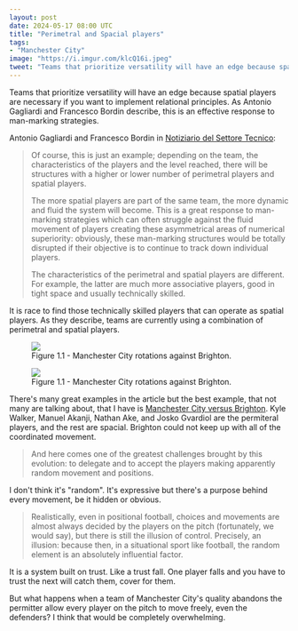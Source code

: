 ```yaml
---
layout: post
date: 2024-05-17 08:00 UTC
title: "Perimetral and Spacial players"
tags:
- "Manchester City"
image: "https://i.imgur.com/klcQ16i.jpeg"
tweet: "Teams that prioritize versatility will have an edge because spatial players are necessary if you want to implement relational principles. As @toni_Gagliardi and Francesco Bordin describe, this is an effective response to man-marking strategies."
---
```


Teams that prioritize versatility will have an edge because spatial players are necessary if you want to implement relational principles. As Antonio Gagliardi and Francesco Bordin describe, this is an effective response to man-marking strategies.

<!---more---> 

Antonio Gagliardi and Francesco Bordin in [Notiziario del Settore Tecnico](https://www.figc.it/it/tecnici/notiziario/):

> Of course, this is just an example; depending on the team, the characteristics of the players and the level reached, there will be structures with a higher or lower number of perimetral players and spatial players. 
>  
> The more spatial players are part of the same team, the more dynamic and fluid the system will become. This is a great response to man-marking strategies which can often struggle against the fluid movement of players creating these asymmetrical areas of numerical superiority: obviously, these man-marking structures would be totally disrupted if their objective is to continue to track down individual players.
>  
> The characteristics of the perimetral and spatial players are different. For example, the latter are much more associative players, good in tight space and usually technically skilled.

It is race to find those technically skilled players that can operate as spatial players. As they describe, teams are currently using a combination of perimetral and spatial players.

<figure>
    <img src="https://i.imgur.com/klcQ16i.jpeg">
    <figcaption>Figure 1.1 - Manchester City rotations against Brighton.</figcaption>
</figure> 

<figure>
    <img src="https://i.imgur.com/uX1R24u.jpeg">
    <figcaption>Figure 1.1 - Manchester City rotations against Brighton.</figcaption>
</figure> 

There's many great examples in the article but the best example, that not many are talking about, that I have is [Manchester City versus Brighton](https://tacticsjournal.com/2024/04/26/manchester-citys-rotations/). Kyle Walker, Manuel Akanji, Nathan Ake, and Josko Gvardiol are the permiteral players, and the rest are spacial. Brighton could not keep up with all of the coordinated movement. 

> And here comes one of the greatest challenges brought by this evolution: to delegate and to accept the players making apparently random movement and positions.

I don't think it's "random". It's expressive but there's a purpose behind every movement, be it hidden or obvious. 

> Realistically, even in positional football, choices and movements are almost always decided by the players on the pitch (fortunately, we would say), but there is still the illusion of control. Precisely, an illusion: because then, in a situational sport like football, the random element is an absolutely influential factor.

It is a system built on trust. Like a trust fall. One player falls and you have to trust the next will catch them, cover for them. 

But what happens when a team of Manchester City's quality abandons the permitter allow every player on the pitch to move freely, even the defenders? I think that would be completely overwhelming.